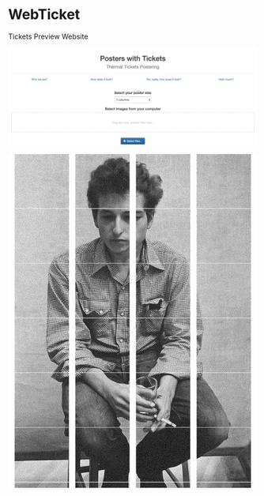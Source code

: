 # WebTicket
Tickets Preview Website

![WebTicket](https://raw.githubusercontent.com/pablogs9/WebTicket/master/static/webheader.png)

![Sample Poster](https://raw.githubusercontent.com/pablogs9/WebTicket/master/static/sample.jpg)
